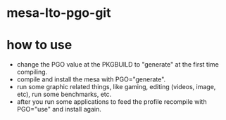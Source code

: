 # mesa-lto-pgo-git

# how to use

 - change the PGO value at the PKGBUILD to "generate" at the first time compiling.
 - compile and install the mesa with PGO="generate".
 - run some graphic related things, like gaming, editing (videos, image, etc), run some benchmarks, etc.
 - after you run some applications to feed the profile recompile with PGO="use" and install again.
